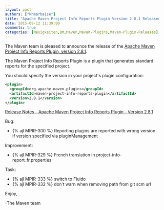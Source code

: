 ```yaml
---
layout: post
authors: ["khmarbaise"]
title: "Apache Maven Project Info Reports Plugin Version 2.8.1 Released"
date: 2015-09-12 11:39:00
comments: true
categories: [Neuigkeiten,BM,Maven,Maven-Plugins,Maven-Plugin-Releases]
---
```

The Maven team is pleased to announce the release of the [Apache Maven Project 
Info Reports Plugin, version 2.8.1](http://maven.apache.org/plugins/maven-project-info-reports-plugin/).

The Maven Project Info Reports Plugin is a plugin that generates standard
reports for the specified project.


You should specify the version in your project's plugin configuration:

``` xml
<plugin>
  <groupId>org.apache.maven.plugins</groupId>
  <artifactId>maven-project-info-reports-plugin</artifactId>
  <version>2.8.1</version>
</plugin>
```

<!-- more -->


[Release Notes - Apache Maven Project Info Reports Plugin - Version 2.8.1](https://issues.apache.org/jira/secure/ReleaseNote.jspa?projectId=12317821&version=12331185)

Bug:

 * {% ajl MPIR-300 %} Reporting plugins are reported with wrong version if version specified via pluginManagement

Improvement:

 * {% ajl MPIR-329 %} French translation in project-info-report_fr.properties

Task:

 * {% ajl MPIR-333 %} switch to Fluido
 * {% ajl MPIR-332 %} don't warn when removing path from git scm url


Enjoy,

-The Maven team

